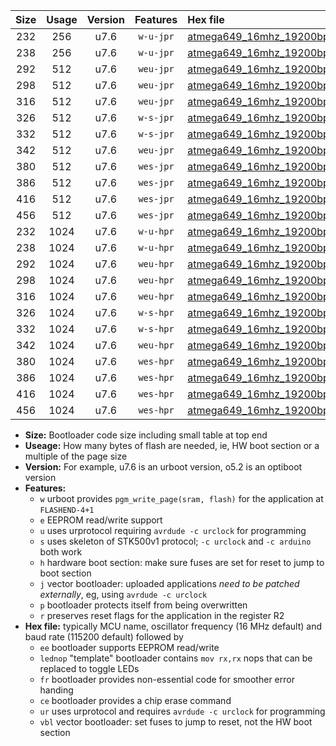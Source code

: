 |Size|Usage|Version|Features|Hex file|
|:-:|:-:|:-:|:-:|:--|
|232|256|u7.6|`w-u-jpr`|[atmega649_16mhz_19200bps_ur_vbl.hex](https://raw.githubusercontent.com/stefanrueger/urboot/main//atmega649_16mhz_19200bps_ur_vbl.hex)|
|238|256|u7.6|`w-u-jpr`|[atmega649_16mhz_19200bps_lednop_ur_vbl.hex](https://raw.githubusercontent.com/stefanrueger/urboot/main//atmega649_16mhz_19200bps_lednop_ur_vbl.hex)|
|292|512|u7.6|`weu-jpr`|[atmega649_16mhz_19200bps_ee_ur_vbl.hex](https://raw.githubusercontent.com/stefanrueger/urboot/main//atmega649_16mhz_19200bps_ee_ur_vbl.hex)|
|298|512|u7.6|`weu-jpr`|[atmega649_16mhz_19200bps_ee_lednop_ur_vbl.hex](https://raw.githubusercontent.com/stefanrueger/urboot/main//atmega649_16mhz_19200bps_ee_lednop_ur_vbl.hex)|
|316|512|u7.6|`weu-jpr`|[atmega649_16mhz_19200bps_ee_lednop_fr_ur_vbl.hex](https://raw.githubusercontent.com/stefanrueger/urboot/main//atmega649_16mhz_19200bps_ee_lednop_fr_ur_vbl.hex)|
|326|512|u7.6|`w-s-jpr`|[atmega649_16mhz_19200bps_vbl.hex](https://raw.githubusercontent.com/stefanrueger/urboot/main//atmega649_16mhz_19200bps_vbl.hex)|
|332|512|u7.6|`w-s-jpr`|[atmega649_16mhz_19200bps_lednop_vbl.hex](https://raw.githubusercontent.com/stefanrueger/urboot/main//atmega649_16mhz_19200bps_lednop_vbl.hex)|
|342|512|u7.6|`weu-jpr`|[atmega649_16mhz_19200bps_ee_lednop_fr_ce_ur_vbl.hex](https://raw.githubusercontent.com/stefanrueger/urboot/main//atmega649_16mhz_19200bps_ee_lednop_fr_ce_ur_vbl.hex)|
|380|512|u7.6|`wes-jpr`|[atmega649_16mhz_19200bps_ee_vbl.hex](https://raw.githubusercontent.com/stefanrueger/urboot/main//atmega649_16mhz_19200bps_ee_vbl.hex)|
|386|512|u7.6|`wes-jpr`|[atmega649_16mhz_19200bps_ee_lednop_vbl.hex](https://raw.githubusercontent.com/stefanrueger/urboot/main//atmega649_16mhz_19200bps_ee_lednop_vbl.hex)|
|416|512|u7.6|`wes-jpr`|[atmega649_16mhz_19200bps_ee_lednop_fr_vbl.hex](https://raw.githubusercontent.com/stefanrueger/urboot/main//atmega649_16mhz_19200bps_ee_lednop_fr_vbl.hex)|
|456|512|u7.6|`wes-jpr`|[atmega649_16mhz_19200bps_ee_lednop_fr_ce_vbl.hex](https://raw.githubusercontent.com/stefanrueger/urboot/main//atmega649_16mhz_19200bps_ee_lednop_fr_ce_vbl.hex)|
|232|1024|u7.6|`w-u-hpr`|[atmega649_16mhz_19200bps_ur.hex](https://raw.githubusercontent.com/stefanrueger/urboot/main//atmega649_16mhz_19200bps_ur.hex)|
|238|1024|u7.6|`w-u-hpr`|[atmega649_16mhz_19200bps_lednop_ur.hex](https://raw.githubusercontent.com/stefanrueger/urboot/main//atmega649_16mhz_19200bps_lednop_ur.hex)|
|292|1024|u7.6|`weu-hpr`|[atmega649_16mhz_19200bps_ee_ur.hex](https://raw.githubusercontent.com/stefanrueger/urboot/main//atmega649_16mhz_19200bps_ee_ur.hex)|
|298|1024|u7.6|`weu-hpr`|[atmega649_16mhz_19200bps_ee_lednop_ur.hex](https://raw.githubusercontent.com/stefanrueger/urboot/main//atmega649_16mhz_19200bps_ee_lednop_ur.hex)|
|316|1024|u7.6|`weu-hpr`|[atmega649_16mhz_19200bps_ee_lednop_fr_ur.hex](https://raw.githubusercontent.com/stefanrueger/urboot/main//atmega649_16mhz_19200bps_ee_lednop_fr_ur.hex)|
|326|1024|u7.6|`w-s-hpr`|[atmega649_16mhz_19200bps.hex](https://raw.githubusercontent.com/stefanrueger/urboot/main//atmega649_16mhz_19200bps.hex)|
|332|1024|u7.6|`w-s-hpr`|[atmega649_16mhz_19200bps_lednop.hex](https://raw.githubusercontent.com/stefanrueger/urboot/main//atmega649_16mhz_19200bps_lednop.hex)|
|342|1024|u7.6|`weu-hpr`|[atmega649_16mhz_19200bps_ee_lednop_fr_ce_ur.hex](https://raw.githubusercontent.com/stefanrueger/urboot/main//atmega649_16mhz_19200bps_ee_lednop_fr_ce_ur.hex)|
|380|1024|u7.6|`wes-hpr`|[atmega649_16mhz_19200bps_ee.hex](https://raw.githubusercontent.com/stefanrueger/urboot/main//atmega649_16mhz_19200bps_ee.hex)|
|386|1024|u7.6|`wes-hpr`|[atmega649_16mhz_19200bps_ee_lednop.hex](https://raw.githubusercontent.com/stefanrueger/urboot/main//atmega649_16mhz_19200bps_ee_lednop.hex)|
|416|1024|u7.6|`wes-hpr`|[atmega649_16mhz_19200bps_ee_lednop_fr.hex](https://raw.githubusercontent.com/stefanrueger/urboot/main//atmega649_16mhz_19200bps_ee_lednop_fr.hex)|
|456|1024|u7.6|`wes-hpr`|[atmega649_16mhz_19200bps_ee_lednop_fr_ce.hex](https://raw.githubusercontent.com/stefanrueger/urboot/main//atmega649_16mhz_19200bps_ee_lednop_fr_ce.hex)|

- **Size:** Bootloader code size including small table at top end
- **Useage:** How many bytes of flash are needed, ie, HW boot section or a multiple of the page size
- **Version:** For example, u7.6 is an urboot version, o5.2 is an optiboot version
- **Features:**
  + `w` urboot provides `pgm_write_page(sram, flash)` for the application at `FLASHEND-4+1`
  + `e` EEPROM read/write support
  + `u` uses urprotocol requiring `avrdude -c urclock` for programming
  + `s` uses skeleton of STK500v1 protocol; `-c urclock` and `-c arduino` both work
  + `h` hardware boot section: make sure fuses are set for reset to jump to boot section
  + `j` vector bootloader: uploaded applications *need to be patched externally*, eg, using `avrdude -c urclock`
  + `p` bootloader protects itself from being overwritten
  + `r` preserves reset flags for the application in the register R2
- **Hex file:** typically MCU name, oscillator frequency (16 MHz default) and baud rate (115200 default) followed by
  + `ee` bootloader supports EEPROM read/write
  + `lednop` "template" bootloader contains `mov rx,rx` nops that can be replaced to toggle LEDs
  + `fr` bootloader provides non-essential code for smoother error handing
  + `ce` bootloader provides a chip erase command
  + `ur` uses urprotocol and requires `avrdude -c urclock` for programming
  + `vbl` vector bootloader: set fuses to jump to reset, not the HW boot section
